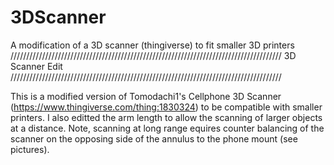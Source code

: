 # 3DScanner
A modification of a 3D scanner (thingiverse) to fit smaller 3D printers
//////////////////////////////////////////////////////////////////////////////////////
                                                      3D Scanner Edit
//////////////////////////////////////////////////////////////////////////////////////

This is a modified version of Tomodachi1's Cellphone 3D Scanner (https://www.thingiverse.com/thing:1830324) to be compatible with smaller printers. I also editted the arm length to allow the scanning of larger objects at a distance. Note, scanning at long range equires counter balancing of the scanner on the opposing side of the annulus to the phone mount (see pictures).
